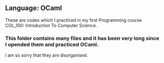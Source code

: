 ## Language: OCaml
These are codes which I practiced in my first Programming course COL_100: Introduction To Computer Science.

### This folder contains many files and it has been very long since I opended them and practiced OCaml.
I am so sorry that they are disorganised.
